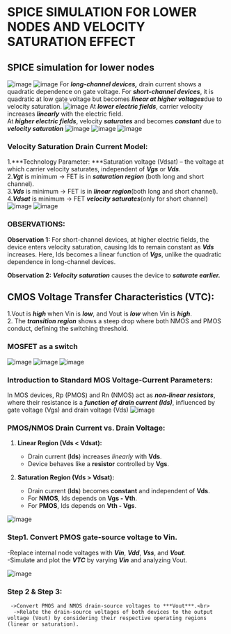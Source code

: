 # SPICE SIMULATION FOR LOWER NODES AND VELOCITY SATURATION EFFECT 
## SPICE simulation for lower nodes
![image](https://github.com/manohargumma/INTRODUCTION-TO-CIRCUIT-DESIGN-AND-SPICE-SIMUATIONS/blob/085b8ac49709be6198dfbf45c04ad9e796a6bf14/DAY2/picslab2/Screenshot%20from%202025-10-16%2016-18-49.png)
![image](https://github.com/manohargumma/INTRODUCTION-TO-CIRCUIT-DESIGN-AND-SPICE-SIMUATIONS/blob/085b8ac49709be6198dfbf45c04ad9e796a6bf14/DAY2/picslab2/Screenshot%20from%202025-10-16%2016-22-07.png)
For ***long-channel devices,*** drain current shows a quadratic dependence on gate voltage.
For ***short-channel devices***, it is quadratic at low gate voltage but becomes ***linear at higher voltages***due to velocity saturation.
![image](https://github.com/manohargumma/INTRODUCTION-TO-CIRCUIT-DESIGN-AND-SPICE-SIMUATIONS/blob/085b8ac49709be6198dfbf45c04ad9e796a6bf14/DAY2/picslab2/Screenshot%20from%202025-10-16%2017-16-48.png)
At ***lower electric fields***, carrier velocity increases ***linearly*** with the electric field.<br>
At ***higher electric fields***, velocity ***saturates*** and becomes ***constant*** due to ***velocity saturation***
![image](https://github.com/manohargumma/INTRODUCTION-TO-CIRCUIT-DESIGN-AND-SPICE-SIMUATIONS/blob/085b8ac49709be6198dfbf45c04ad9e796a6bf14/DAY2/picslab2/Screenshot%20from%202025-10-16%2017-17-03.png)
![image](https://github.com/manohargumma/INTRODUCTION-TO-CIRCUIT-DESIGN-AND-SPICE-SIMUATIONS/blob/085b8ac49709be6198dfbf45c04ad9e796a6bf14/DAY2/picslab2/Screenshot%20from%202025-10-16%2017-17-15.png)
![image](https://github.com/manohargumma/INTRODUCTION-TO-CIRCUIT-DESIGN-AND-SPICE-SIMUATIONS/blob/085b8ac49709be6198dfbf45c04ad9e796a6bf14/DAY2/picslab2/Screenshot%20from%202025-10-16%2017-17-33.png)
### Velocity Saturation Drain Current Model:

1.***Technology Parameter: ***Saturation voltage (Vdsat) – the voltage at which carrier velocity saturates, independent of ***Vgs*** or ***Vds***.<br>
2.***Vgt*** is minimum → FET is in ***saturation region*** (both long and short channel).<br>
3.***Vds*** is minimum → FET is in ***linear region***(both long and short channel).<br>
4.***Vdsat*** is minimum → FET ***velocity saturates***(only for short channel)<br>
![image](https://github.com/manohargumma/INTRODUCTION-TO-CIRCUIT-DESIGN-AND-SPICE-SIMUATIONS/blob/085b8ac49709be6198dfbf45c04ad9e796a6bf14/DAY2/picslab2/Screenshot%20from%202025-10-16%2017-18-14.png)
![image](https://github.com/manohargumma/INTRODUCTION-TO-CIRCUIT-DESIGN-AND-SPICE-SIMUATIONS/blob/085b8ac49709be6198dfbf45c04ad9e796a6bf14/DAY2/picslab2/Screenshot%20from%202025-10-16%2019-51-30.png)
### OBSERVATIONS:
**Observation 1:** For short-channel devices, at higher electric fields, the device enters velocity saturation, causing Ids to remain constant as ***Vds*** increases. Here, Ids becomes a linear function of ***Vgs***, unlike the quadratic dependence in long-channel devices.<br>

**Observation 2:**  ***Velocity saturation*** causes the device to ***saturate earlier.***
## CMOS Voltage Transfer Characteristics (VTC):
1.Vout is ***high*** when Vin is ***low***, and Vout is ***low*** when Vin is ***high***.<br>
2. The ***transition region*** shows a steep drop where both NMOS and PMOS conduct, defining the switching threshold.<br>
### MOSFET as a switch
![image](https://github.com/manohargumma/INTRODUCTION-TO-CIRCUIT-DESIGN-AND-SPICE-SIMUATIONS/blob/26a49b000ed74f5bb71d578b56a816e01cf15925/DAY2/picslab2/Screenshot%20from%202025-10-16%2019-53-23.png)
![image](https://github.com/manohargumma/INTRODUCTION-TO-CIRCUIT-DESIGN-AND-SPICE-SIMUATIONS/blob/26a49b000ed74f5bb71d578b56a816e01cf15925/DAY2/picslab2/Screenshot%20from%202025-10-16%2019-53-51.png)
![image](https://github.com/manohargumma/INTRODUCTION-TO-CIRCUIT-DESIGN-AND-SPICE-SIMUATIONS/blob/26a49b000ed74f5bb71d578b56a816e01cf15925/DAY2/picslab2/Screenshot%20from%202025-10-16%2019-54-41.png)
### Introduction to Standard MOS Voltage-Current Parameters:
In MOS devices, Rp (PMOS) and Rn (NMOS) act as ***non-linear resistors***, where their resistance is a ***function of drain current (Ids)***, influenced by gate voltage (Vgs) and drain voltage (Vds)
![image](https://github.com/manohargumma/INTRODUCTION-TO-CIRCUIT-DESIGN-AND-SPICE-SIMUATIONS/blob/f3e88a282f1b4ca904af57f51dd65c3c80267bb8/DAY2/picslab2/Screenshot%20from%202025-10-16%2019-55-11.png)
### PMOS/NMOS Drain Current vs. Drain Voltage:



1. **Linear Region (Vds < Vdsat):**
   - Drain current (**Ids**) increases *linearly* with **Vds**.  
   - Device behaves like a **resistor** controlled by **Vgs**.

2. **Saturation Region (Vds > Vdsat):**
   - Drain current (**Ids**) becomes **constant** and independent of **Vds**.  
   - For **NMOS**, Ids depends on **Vgs - Vth**.  
   - For **PMOS**, Ids depends on **Vth - Vgs**.


![image](https://github.com/manohargumma/INTRODUCTION-TO-CIRCUIT-DESIGN-AND-SPICE-SIMUATIONS/blob/9bcf3eb89b27daca5b438e80e39f71ed7f8f3331/DAY2/picslab2/Screenshot%20from%202025-10-16%2019-56-02.png)   
### Step1. Convert PMOS gate-source voltage to Vin.
 -Replace internal node voltages with ***Vin***, ***Vdd***, ***Vss***, and ***Vout***.<br>
  -Simulate and plot the ***VTC*** by varying ***Vin*** and analyzing Vout. 

![image](https://github.com/manohargumma/INTRODUCTION-TO-CIRCUIT-DESIGN-AND-SPICE-SIMUATIONS/blob/aaeca61942eaf3259b2a3003875ccce1a9946b7a/DAY2/picslab2/Screenshot%20from%202025-10-16%2019-57-48.png)

### Step 2 & Step 3:

     ->Convert PMOS and NMOS drain-source voltages to ***Vout***.<br>
      ->Relate the drain-source voltages of both devices to the output voltage (Vout) by considering their respective operating regions (linear or saturation).
